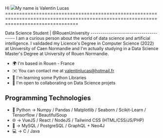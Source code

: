 Hi ![](https://user-images.githubusercontent.com/18350557/176309783-0785949b-9127-417c-8b55-ab5a4333674e.gif)My name is Valentin Lucas ======================================================================================================================================

Data Science Student | @RouenUniversity ---------------------------------------  I am a curious person about the world of data science and artificial intelligence. I validaded my Licence's Degree in Computer Science (2022) at University of Caen Normandie and I'm actually studying in a Data Science Master's Degree at University of Rouen Normandie.

* 🌍  I'm based in Rouen - France 
* ✉️  You can contact me at [valentinlucas@hotmail.fr](mailto:valentinlucas@hotmail.fr) 
* 🧠  I'm learning some Python Libraries 
* 🤝  I'm open to collaborating on Data Science projets

## Programming Technologies 
- 🔬 Python -> Numpy / Pandas / Matplotlib / Seaborn / Scikit-Learn / Tensorflow / BeautifulSoup
- 🌐 -> VueJS / React / NodeJS / Tailwind CSS (HTML/CSS/JS/PHP)
- 💾 -> MySQL / PostgreSQL / GraphQL + Neo4J
- 💻 -> C / Java
